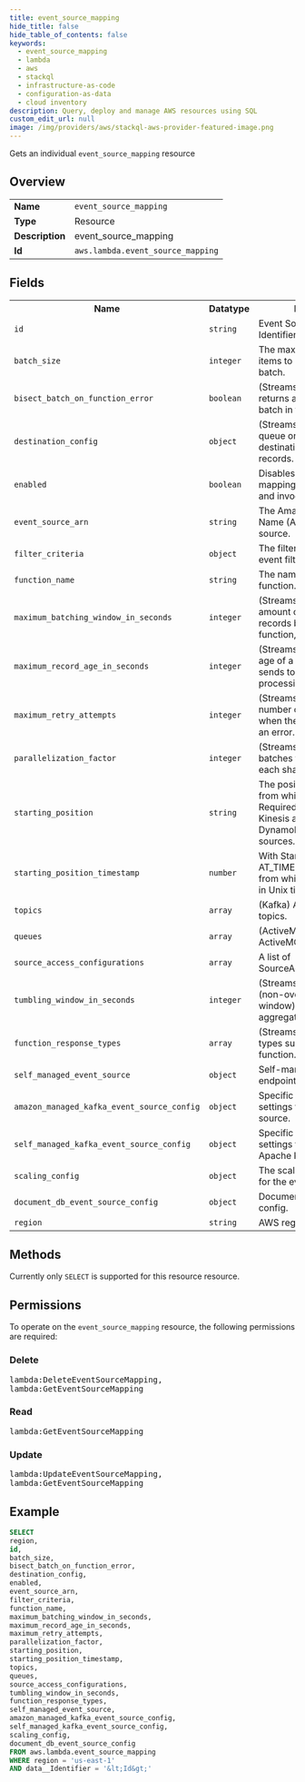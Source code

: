 ```yaml
---
title: event_source_mapping
hide_title: false
hide_table_of_contents: false
keywords:
  - event_source_mapping
  - lambda
  - aws
  - stackql
  - infrastructure-as-code
  - configuration-as-data
  - cloud inventory
description: Query, deploy and manage AWS resources using SQL
custom_edit_url: null
image: /img/providers/aws/stackql-aws-provider-featured-image.png
---
```

Gets an individual <code>event_source_mapping</code> resource

## Overview
<table><tbody>
<tr><td><b>Name</b></td><td><code>event_source_mapping</code></td></tr>
<tr><td><b>Type</b></td><td>Resource</td></tr>
<tr><td><b>Description</b></td><td>event_source_mapping</td></tr>
<tr><td><b>Id</b></td><td><code>aws.lambda.event_source_mapping</code></td></tr>
</tbody></table>

## Fields
<table><tbody>
<tr><th>Name</th><th>Datatype</th><th>Description</th></tr>
<tr><td><code>id</code></td><td><code>string</code></td><td>Event Source Mapping Identifier UUID.</td></tr>
<tr><td><code>batch_size</code></td><td><code>integer</code></td><td>The maximum number of items to retrieve in a single batch.</td></tr>
<tr><td><code>bisect_batch_on_function_error</code></td><td><code>boolean</code></td><td>(Streams) If the function returns an error, split the batch in two and retry.</td></tr>
<tr><td><code>destination_config</code></td><td><code>object</code></td><td>(Streams) An Amazon SQS queue or Amazon SNS topic destination for discarded records.</td></tr>
<tr><td><code>enabled</code></td><td><code>boolean</code></td><td>Disables the event source mapping to pause polling and invocation.</td></tr>
<tr><td><code>event_source_arn</code></td><td><code>string</code></td><td>The Amazon Resource Name (ARN) of the event source.</td></tr>
<tr><td><code>filter_criteria</code></td><td><code>object</code></td><td>The filter criteria to control event filtering.</td></tr>
<tr><td><code>function_name</code></td><td><code>string</code></td><td>The name of the Lambda function.</td></tr>
<tr><td><code>maximum_batching_window_in_seconds</code></td><td><code>integer</code></td><td>(Streams) The maximum amount of time to gather records before invoking the function, in seconds.</td></tr>
<tr><td><code>maximum_record_age_in_seconds</code></td><td><code>integer</code></td><td>(Streams) The maximum age of a record that Lambda sends to a function for processing.</td></tr>
<tr><td><code>maximum_retry_attempts</code></td><td><code>integer</code></td><td>(Streams) The maximum number of times to retry when the function returns an error.</td></tr>
<tr><td><code>parallelization_factor</code></td><td><code>integer</code></td><td>(Streams) The number of batches to process from each shard concurrently.</td></tr>
<tr><td><code>starting_position</code></td><td><code>string</code></td><td>The position in a stream from which to start reading. Required for Amazon Kinesis and Amazon DynamoDB Streams sources.</td></tr>
<tr><td><code>starting_position_timestamp</code></td><td><code>number</code></td><td>With StartingPosition set to AT_TIMESTAMP, the time from which to start reading, in Unix time seconds.</td></tr>
<tr><td><code>topics</code></td><td><code>array</code></td><td>(Kafka) A list of Kafka topics.</td></tr>
<tr><td><code>queues</code></td><td><code>array</code></td><td>(ActiveMQ) A list of ActiveMQ queues.</td></tr>
<tr><td><code>source_access_configurations</code></td><td><code>array</code></td><td>A list of SourceAccessConfiguration.</td></tr>
<tr><td><code>tumbling_window_in_seconds</code></td><td><code>integer</code></td><td>(Streams) Tumbling window (non-overlapping time window) duration to perform aggregations.</td></tr>
<tr><td><code>function_response_types</code></td><td><code>array</code></td><td>(Streams) A list of response types supported by the function.</td></tr>
<tr><td><code>self_managed_event_source</code></td><td><code>object</code></td><td>Self-managed event source endpoints.</td></tr>
<tr><td><code>amazon_managed_kafka_event_source_config</code></td><td><code>object</code></td><td>Specific configuration settings for an MSK event source.</td></tr>
<tr><td><code>self_managed_kafka_event_source_config</code></td><td><code>object</code></td><td>Specific configuration settings for a Self-Managed Apache Kafka event source.</td></tr>
<tr><td><code>scaling_config</code></td><td><code>object</code></td><td>The scaling configuration for the event source.</td></tr>
<tr><td><code>document_db_event_source_config</code></td><td><code>object</code></td><td>Document db event source config.</td></tr>
<tr><td><code>region</code></td><td><code>string</code></td><td>AWS region.</td></tr>

</tbody></table>

## Methods
Currently only <code>SELECT</code> is supported for this resource resource.

## Permissions

To operate on the <code>event_source_mapping</code> resource, the following permissions are required:

### Delete
<pre>
lambda:DeleteEventSourceMapping,
lambda:GetEventSourceMapping</pre>

### Read
<pre>
lambda:GetEventSourceMapping</pre>

### Update
<pre>
lambda:UpdateEventSourceMapping,
lambda:GetEventSourceMapping</pre>


## Example
```sql
SELECT
region,
id,
batch_size,
bisect_batch_on_function_error,
destination_config,
enabled,
event_source_arn,
filter_criteria,
function_name,
maximum_batching_window_in_seconds,
maximum_record_age_in_seconds,
maximum_retry_attempts,
parallelization_factor,
starting_position,
starting_position_timestamp,
topics,
queues,
source_access_configurations,
tumbling_window_in_seconds,
function_response_types,
self_managed_event_source,
amazon_managed_kafka_event_source_config,
self_managed_kafka_event_source_config,
scaling_config,
document_db_event_source_config
FROM aws.lambda.event_source_mapping
WHERE region = 'us-east-1'
AND data__Identifier = '&lt;Id&gt;'
```
